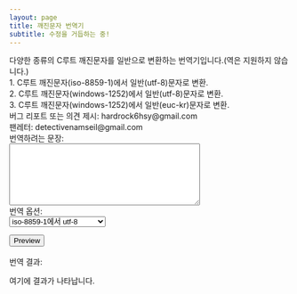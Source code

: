 ```yaml
---
layout: page
title: 깨진문자 번역기
subtitle: 수정을 거듭하는 중!
---
```


<body>
<p>
다양한 종류의 C루트 깨진문자를 일반으로 변환하는 번역기입니다.(역은 지원하지 않습니다.)<br>
1. C루트 깨진문자(iso-8859-1)에서 일반(utf-8)문자로 변환.<br>
2. C루트 깨진문자(windows-1252)에서 일반(utf-8)문자로 변환.<br>
3. C루트 깨진문자(windows-1252)에서 일반(euc-kr)문자로 변환.<br>
버그 리포트 또는 의견 제시: hardrock6hsy&#64;gmail.com<br>
팬레터: detectivenamseil&#64;gmail.com<br>
번역하려는 문장:<br>
<textarea name = "Input" id = "Input" rows="7" cols="40"></textarea><br>
번역 옵션:<br>
<select name="Option" id="Option"><br>
  <option value="1">iso-8859-1에서 utf-8</option>
  <option value="2">windows-1252에서 utf-8</option>
  <option value="3">windows-1252에서 euc-kr</option>
</select>
<br>
<div><button id="preview">Preview</button></div>
<br>번역 결과:<br>
<div id="Output"><p>여기에 결과가 나타납니다.</p></div>
<p><span id="second"></span></p>
<p><span id="third"></span></p>
</p>
</body>

<script>

function intesc(str){
  var array = str.split("");
  var cnt = 0;
  var len = array.length;
  var res = "";
  var res2 = "";
  let encoder = new TextEncoder();
  while(cnt<len){
    var temp = (array[cnt]).charCodeAt(0);
    if(temp<128){
      res2 = temp.toString(16);
      res = res.concat("%".concat(res2));
    }
    else{
      if(temp<256){ // iso-8859-1
        res = res.concat(escape(array[cnt]));
      }
      else{ // utf-8
        var uint8arr = encoder.encode(array[cnt]);
        for(var i=0; i<uint8arr.length; i++){
          res = res.concat("%".concat(uint8arr[i].toString(16)));
        }
        //res = "".concat(uint8arr);
      }
    }
    cnt =  cnt+1;
  }
  return res;
}

function intenc(str){
  let arr = str.split("%"); // 이렇게 형성된 array의 0번째는 NaN이므로 버려야 함
  let arr2 = new Uint8Array(arr.length-1);
  for(var i=1; i<arr.length; i++){
    arr2[i-1] = (parseInt(arr[i],16));
  }
  return arr2;
}

function intdec(arr){
  let dec1 = new TextDecoder("utf-8");
  let dec2 = new TextDecoder("euc-kr");
  var res = "";
  let sb = document.getElementById("Option").value;
  //document.getElementById("third").innerHTML=sb;
  if(sb<=2){
    //document.getElementById("second").innerHTML=arr;
    res = dec1.decode(arr);
  }
  if(sb==3){
    res = dec2.decode(arr);
  }
  return res;
}

function showText(){
  var getTxt = document.getElementById("Input").value;
  var lines = getTxt.split("\n");
  var res = "<p>";
//  var res2 = "<p>";
  var len = lines.length;
  for(var i=0; i<len; i++){
    res+=intdec(intenc(intesc(lines[i])))+"<br>";
//    res2+=intenc(intesc(lines[i]))+"<br>";
  }
  res+="</p>";
//  res2+="</p>";
  document.getElementById("Output").innerHTML = res;
//  document.getElementById("second").innerHTML = res2;
}

window.onload=function(){
  document.getElementById("preview").onclick=showText;
}
</script>
